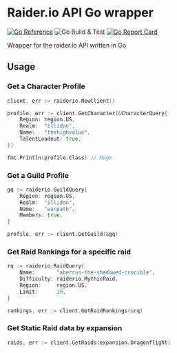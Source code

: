 # Raider.io API Go wrapper

[![Go Reference](https://pkg.go.dev/badge/github.com/tmaffia/raiderio.svg)](https://pkg.go.dev/github.com/tmaffia/raiderio)
![Go Build & Test](https://github.com/tmaffia/raiderio/actions/workflows/go.yml/badge.svg)
[![Go Report Card](https://goreportcard.com/badge/github.com/tmaffia/raiderio)](https://goreportcard.com/report/github.com/tmaffia/raiderio)

Wrapper for the raider.io API written in Go 

## Usage

### Get a Character Profile
```go
client, err := raiderio.NewClient()

profile, err := client.GetCharacter(&CharacterQuery{
	Region: region.US,
	Realm:  "illidan",
	Name:   "thehighvalue",
	TalentLoadout: true,
})

fmt.Println(profile.Class) // Mage
```

### Get a Guild Profile
```go
gq := raiderio.GuildQuery{
	Region: region.US,
	Realm:  "illidan",
	Name:   "warpath",
	Members: true,
}

profile, err := client.GetGuild(&gq)
```

### Get Raid Rankings for a specific raid
```go
rq := raiderio.RaidQuery{
	Name: 		"aberrus-the-shadowed-crucible",
	Difficulty:	raiderio.MythicRaid,
	Region: 	region.US,
	Limit: 		10,
}

rankings, err := client.GetRaidRankings(&rq)
```

### Get Static Raid data by expansion
```go
raids, err := client.GetRaids(expansion.Dragonflight)
```
